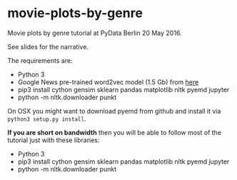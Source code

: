 # movie-plots-by-genre
Movie plots by genre tutorial at PyData Berlin 20 May 2016. 

See slides for the narrative.

The requirements are:

- Python 3
- Google News pre-trained word2vec model (1.5 Gb) from [here]( https://drive.google.com/file/d/0B7XkCwpI5KDYNlNUTTlSS21pQmM/edit?usp=sharing)
- pip3 install cython gensim sklearn pandas matplotlib nltk pyemd jupyter
-  python -m nltk.downloader punkt

On OSX you might want to download pyemd from github and install it via `python3 setup.py install`.

__If you are short on bandwidth__ then you will be able to follow most of the tutorial just with these libraries:

- Python 3
- pip3 install cython gensim sklearn pandas matplotlib nltk pyemd jupyter
- python -m nltk.downloader punkt
